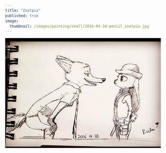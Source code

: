 ```yaml
---
title: "Zootpia"
published: true
image: 
  thumbnail: /images/painting/small/2016-04-24-pencil_zootpia.jpg
---
```

<img src="/images/painting/2016-04-24-pencil_zootpia.jpg">

